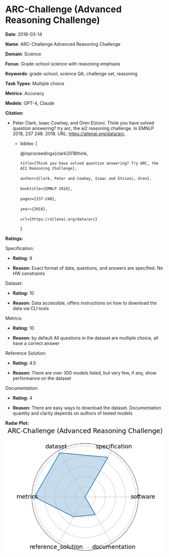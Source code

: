 # ARC-Challenge (Advanced Reasoning Challenge)


**Date**: 2018-03-14


**Name**: ARC-Challenge  Advanced Reasoning Challenge 


**Domain**: Science


**Focus**: Grade-school science with reasoning emphasis


**Keywords**: grade-school, science QA, challenge set, reasoning


**Task Types**: Multiple choice


**Metrics**: Accuracy


**Models**: GPT-4, Claude


**Citation**:


- Peter Clark, Isaac Cowhey, and Oren Etzioni. Think you have solved question answering? try arc, the ai2 reasoning challenge. In EMNLP 2018, 237 248. 2018. URL: https://allenai.org/data/arc.

  - bibtex: |

      @inproceedings{clark2018think,

        title={Think you have solved question answering? Try ARC, the AI2 Reasoning Challenge},

        author={Clark, Peter and Cowhey, Isaac and Etzioni, Oren},

        booktitle={EMNLP 2018},

        pages={237-248},

        year={2018},

        url={https://allenai.org/data/arc}

      }



**Ratings:**


Specification:


  - **Rating:** 9


  - **Reason:** Exact format of data, questions, and answers are specified. No HW constraints 


Dataset:


  - **Rating:** 10


  - **Reason:** Data accessible, offers instructions on how to download the data via CLI tools 


Metrics:


  - **Rating:** 10


  - **Reason:**  by default  All questions in the dataset are multiple choice, all have a correct answer 


Reference Solution:


  - **Rating:** 4.5


  - **Reason:** There are over 300 models listed, but very few, if any, show performance on the dataset 


Documentation:


  - **Rating:** 4


  - **Reason:** There are easy ways to download the dataset. Documentation quantity and clarity depends on authors of tested models 


**Radar Plot:**
 ![Arc-Challenge Advanced Reasoning Challenge radar plot](../../tex/images/arc-challenge_advanced_reasoning_challenge_radar.png)
